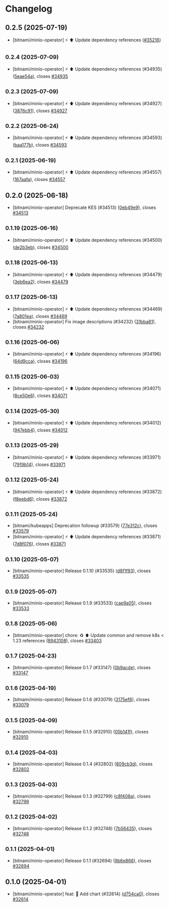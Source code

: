 # Changelog

## 0.2.5 (2025-07-19)

* [bitnami/minio-operator] :zap: :arrow_up: Update dependency references ([#35216](https://github.com/bitnami/charts/pull/35216))

## <small>0.2.4 (2025-07-09)</small>

* [bitnami/minio-operator] :zap: :arrow_up: Update dependency references (#34935) ([5eae54a](https://github.com/bitnami/charts/commit/5eae54a87664d5010f70d6a841cf94600755ea7e)), closes [#34935](https://github.com/bitnami/charts/issues/34935)

## <small>0.2.3 (2025-07-09)</small>

* [bitnami/minio-operator] :zap: :arrow_up: Update dependency references (#34927) ([3876c91](https://github.com/bitnami/charts/commit/3876c914de2999f33805a6914775d1f157157500)), closes [#34927](https://github.com/bitnami/charts/issues/34927)

## <small>0.2.2 (2025-06-24)</small>

* [bitnami/minio-operator] :zap: :arrow_up: Update dependency references (#34593) ([baa177b](https://github.com/bitnami/charts/commit/baa177b27448cbca46ae13ca4fa6b85c7693d0c6)), closes [#34593](https://github.com/bitnami/charts/issues/34593)

## <small>0.2.1 (2025-06-19)</small>

* [bitnami/minio-operator] :zap: :arrow_up: Update dependency references (#34557) ([167aafa](https://github.com/bitnami/charts/commit/167aafaf0ecc822599cd24c45cfc1ffed7a4b739)), closes [#34557](https://github.com/bitnami/charts/issues/34557)

## 0.2.0 (2025-06-18)

* [bitnami/minio-operator] Deprecate KES (#34513) ([0eb49e9](https://github.com/bitnami/charts/commit/0eb49e99ee29b0c4e7e6527bbaaf70ff71c1bafb)), closes [#34513](https://github.com/bitnami/charts/issues/34513)

## <small>0.1.19 (2025-06-16)</small>

* [bitnami/minio-operator] :zap: :arrow_up: Update dependency references (#34500) ([de2b3eb](https://github.com/bitnami/charts/commit/de2b3eb69d4cf4919ac8e791bdb94e9880fa0fcb)), closes [#34500](https://github.com/bitnami/charts/issues/34500)

## <small>0.1.18 (2025-06-13)</small>

* [bitnami/minio-operator] :zap: :arrow_up: Update dependency references (#34479) ([3eb6ea2](https://github.com/bitnami/charts/commit/3eb6ea2106c1cfb26e52f303d68b4c545029f034)), closes [#34479](https://github.com/bitnami/charts/issues/34479)

## <small>0.1.17 (2025-06-13)</small>

* [bitnami/minio-operator] :zap: :arrow_up: Update dependency references (#34469) ([7a801ea](https://github.com/bitnami/charts/commit/7a801ea9986debabf127b80dca846021adff4e70)), closes [#34469](https://github.com/bitnami/charts/issues/34469)
* [bitnami/minio-operator] Fix image descriptions (#34232) ([31bba81](https://github.com/bitnami/charts/commit/31bba81aaceb0b019f9c9535cea987739b8645cd)), closes [#34232](https://github.com/bitnami/charts/issues/34232)

## <small>0.1.16 (2025-06-06)</small>

* [bitnami/minio-operator] :zap: :arrow_up: Update dependency references (#34196) ([64d9cca](https://github.com/bitnami/charts/commit/64d9ccaa03520d70834e84327e418e8f1b5a0bdb)), closes [#34196](https://github.com/bitnami/charts/issues/34196)

## <small>0.1.15 (2025-06-03)</small>

* [bitnami/minio-operator] :zap: :arrow_up: Update dependency references (#34071) ([8ce50e6](https://github.com/bitnami/charts/commit/8ce50e652060317e963f629783489f5f73216bf5)), closes [#34071](https://github.com/bitnami/charts/issues/34071)

## <small>0.1.14 (2025-05-30)</small>

* [bitnami/minio-operator] :zap: :arrow_up: Update dependency references (#34012) ([947ebb4](https://github.com/bitnami/charts/commit/947ebb4525536a4deb85fad769fdb40e04798295)), closes [#34012](https://github.com/bitnami/charts/issues/34012)

## <small>0.1.13 (2025-05-29)</small>

* [bitnami/minio-operator] :zap: :arrow_up: Update dependency references (#33971) ([7919b14](https://github.com/bitnami/charts/commit/7919b146276db8d2723a84f2cc466fedf2361631)), closes [#33971](https://github.com/bitnami/charts/issues/33971)

## <small>0.1.12 (2025-05-24)</small>

* [bitnami/minio-operator] :zap: :arrow_up: Update dependency references (#33872) ([f8eebd6](https://github.com/bitnami/charts/commit/f8eebd63a77f5441fec32c981035b33f5e1068c5)), closes [#33872](https://github.com/bitnami/charts/issues/33872)

## <small>0.1.11 (2025-05-24)</small>

* [bitnami/kubeapps] Deprecation followup (#33579) ([77e312c](https://github.com/bitnami/charts/commit/77e312c1772d4d7c4dc5d3ac0e80f4e452e3a062)), closes [#33579](https://github.com/bitnami/charts/issues/33579)
* [bitnami/minio-operator] :zap: :arrow_up: Update dependency references (#33871) ([7d8f076](https://github.com/bitnami/charts/commit/7d8f076ce918ea800f9e6430aade1a804deb9c01)), closes [#33871](https://github.com/bitnami/charts/issues/33871)

## <small>0.1.10 (2025-05-07)</small>

* [bitnami/minio-operator] Release 0.1.10 (#33535) ([d8f1f93](https://github.com/bitnami/charts/commit/d8f1f93b9876c1537d2758c67121364f450dd2f7)), closes [#33535](https://github.com/bitnami/charts/issues/33535)

## <small>0.1.9 (2025-05-07)</small>

* [bitnami/minio-operator] Release 0.1.9 (#33533) ([cae9a05](https://github.com/bitnami/charts/commit/cae9a0589b1691f02ad8bb4f6192dc59e57640e0)), closes [#33533](https://github.com/bitnami/charts/issues/33533)

## <small>0.1.8 (2025-05-06)</small>

* [bitnami/minio-operator] chore: :recycle: :arrow_up: Update common and remove k8s < 1.23 references  ([8943108](https://github.com/bitnami/charts/commit/894310873115a0ed11f21e56c58a62fbd52c6e62)), closes [#33403](https://github.com/bitnami/charts/issues/33403)

## <small>0.1.7 (2025-04-23)</small>

* [bitnami/minio-operator] Release 0.1.7 (#33147) ([0b9acde](https://github.com/bitnami/charts/commit/0b9acdefdf75da1e8fe319acdf8010fc4b71348b)), closes [#33147](https://github.com/bitnami/charts/issues/33147)

## <small>0.1.6 (2025-04-19)</small>

* [bitnami/minio-operator] Release 0.1.6 (#33079) ([3175ef8](https://github.com/bitnami/charts/commit/3175ef874140dd13619d91c726087d8556f3cc23)), closes [#33079](https://github.com/bitnami/charts/issues/33079)

## <small>0.1.5 (2025-04-09)</small>

* [bitnami/minio-operator] Release 0.1.5 (#32910) ([05b141f](https://github.com/bitnami/charts/commit/05b141fea0de1c39c277240cda09de21089c9b45)), closes [#32910](https://github.com/bitnami/charts/issues/32910)

## <small>0.1.4 (2025-04-03)</small>

* [bitnami/minio-operator] Release 0.1.4 (#32802) ([809cb3d](https://github.com/bitnami/charts/commit/809cb3da3fba131f2cdfc0b9bf01f759c8f188e0)), closes [#32802](https://github.com/bitnami/charts/issues/32802)

## <small>0.1.3 (2025-04-03)</small>

* [bitnami/minio-operator] Release 0.1.3 (#32799) ([c8f408a](https://github.com/bitnami/charts/commit/c8f408afcf5ad1867a915aa2e77e600189b76d20)), closes [#32799](https://github.com/bitnami/charts/issues/32799)

## <small>0.1.2 (2025-04-02)</small>

* [bitnami/minio-operator] Release 0.1.2 (#32748) ([7b56435](https://github.com/bitnami/charts/commit/7b564351b4d75fe20db1920c8295c9ea1a77d1d5)), closes [#32748](https://github.com/bitnami/charts/issues/32748)

## <small>0.1.1 (2025-04-01)</small>

* [bitnami/minio-operator] Release 0.1.1 (#32694) ([9b6e866](https://github.com/bitnami/charts/commit/9b6e86696b426426fee449849691e1838aae49d9)), closes [#32694](https://github.com/bitnami/charts/issues/32694)

## 0.1.0 (2025-04-01)

* [bitnami/minio-operator] feat: :tada: Add chart (#32614) ([d754ca0](https://github.com/bitnami/charts/commit/d754ca007c1df5e5411ad0f576ea785e5fb92dee)), closes [#32614](https://github.com/bitnami/charts/issues/32614)
